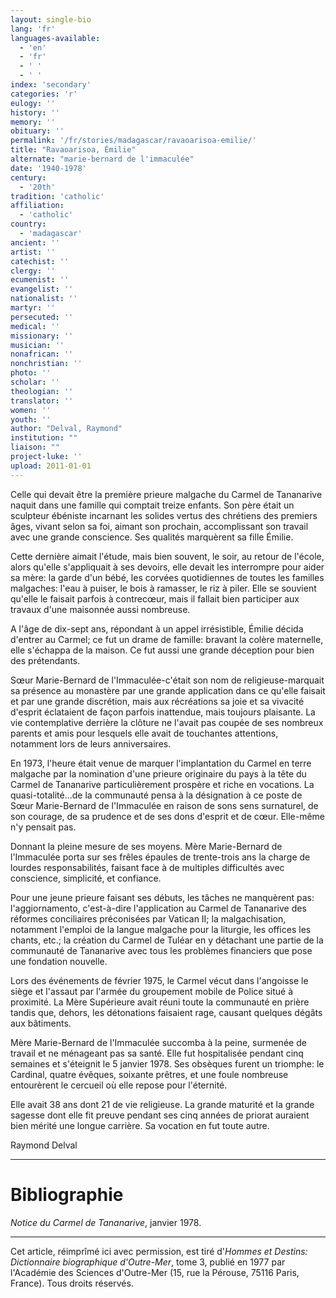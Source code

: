 ```yaml
---
layout: single-bio
lang: 'fr'
languages-available:
  - 'en'
  - 'fr'
  - ' '
  - ' '
index: 'secondary'
categories: 'r'
eulogy: ''
history: ''
memory: ''
obituary: ''
permalink: '/fr/stories/madagascar/ravaoarisoa-emilie/'
title: "Ravaoarisoa, Émilie"
alternate: "marie-bernard de l'immaculée"
date: '1940-1978'
century:
  - '20th'
tradition: 'catholic'
affiliation:
  - 'catholic'
country:
  - 'madagascar'
ancient: ''
artist: ''
catechist: ''
clergy: ''
ecumenist: ''
evangelist: ''
nationalist: ''
martyr: ''
persecuted: ''
medical: ''
missionary: ''
musician: ''
nonafrican: ''
nonchristian: ''
photo: ''
scholar: ''
theologian: ''
translator: ''
women: ''
youth: ''
author: "Delval, Raymond"
institution: ""
liaison: ""
project-luke: ''
upload: 2011-01-01
---
```




Celle qui devait être la première prieure malgache du Carmel de Tananarive naquit dans une famille qui comptait treize enfants. Son père était un sculpteur ébéniste incarnant les solides vertus des chrétiens des premiers âges, vivant selon sa foi, aimant son prochain, accomplissant son travail avec une grande conscience. Ses qualités marquèrent sa fille Émilie.

Cette dernière aimait l'étude, mais bien souvent, le soir, au retour de l'école, alors qu'elle s'appliquait à ses devoirs, elle devait les interrompre pour aider sa mère: la garde d'un bébé, les corvées quotidiennes de toutes les familles malgaches: l'eau à puiser, le bois à ramasser, le riz à piler. Elle se souvient qu'elle le faisait parfois à contrecœur, mais il fallait bien participer aux travaux d'une maisonnée aussi nombreuse.

A l'âge de dix-sept ans, répondant à un appel irrésistible, Émilie décida d'entrer au Carmel; ce fut un drame de famille: bravant la colère maternelle, elle s'échappa de la maison. Ce fut aussi une grande déception pour bien des prétendants.

Sœur Marie-Bernard de l'Immaculée-c'était son nom de religieuse-marquait sa présence au monastère par une grande application dans ce qu'elle faisait et par une grande discrétion, mais aux récréations sa joie et sa vivacité d'esprit éclataient de façon parfois inattendue, mais toujours plaisante. La vie contemplative derrière la clôture ne l'avait pas coupée de ses nombreux parents et amis pour lesquels elle avait de touchantes attentions, notamment lors de leurs anniversaires.

En 1973, l'heure était venue de marquer l'implantation du Carmel en terre malgache par la nomination d'une prieure originaire du pays à la tête du Carmel de Tananarive particulièrement prospère et riche en vocations. La quasi-totalité…de la communauté pensa à la désignation à ce poste de Sœur Marie-Bernard de l'Immaculée en raison de sons sens surnaturel, de son courage, de sa prudence et de ses dons d'esprit et de cœur. Elle-même n'y pensait pas.

Donnant la pleine mesure de ses moyens. Mère Marie-Bernard de l'Immaculée porta sur ses frêles épaules de trente-trois ans la charge de lourdes responsabilités, faisant face à de multiples difficultés avec conscience, simplicité, et confiance.

Pour une jeune prieure faisant ses débuts, les tâches ne manquèrent pas: l'aggiornamento, c'est-à-dire l'application au Carmel de Tananarive des réformes conciliaires préconisées par Vatican II; la malgachisation, notamment l'emploi de la langue malgache pour la liturgie, les offices les chants, etc.; la création du Carmel de Tuléar en y détachant une partie de la communauté de Tananarive avec tous les problèmes financiers que pose une fondation nouvelle.

Lors des événements de février 1975, le Carmel vécut dans l'angoisse le siège et l'assaut par l'armée du groupement mobile de Police situé à proximité. La Mère Supérieure avait réuni toute la communauté en prière tandis que, dehors, les détonations faisaient rage, causant quelques dégâts aux bâtiments.

Mère Marie-Bernard de l'Immaculée succomba à la peine, surmenée de travail et ne ménageant pas sa santé. Elle fut hospitalisée pendant cinq semaines et s'éteignit le 5 janvier 1978. Ses obsèques furent un triomphe: le Cardinal, quatre évêques, soixante prêtres, et une foule nombreuse entourèrent le cercueil où elle repose pour l'éternité.

Elle avait 38 ans dont 21 de vie religieuse. La grande maturité et la grande sagesse dont elle fit preuve pendant ses cinq années de priorat auraient bien mérité une longue carrière. Sa vocation en fut toute autre.

Raymond Delval

---

# Bibliographie

*Notice du Carmel de Tananarive*, janvier 1978.

---

Cet article, réimprîmé ici avec permission, est tiré d'*Hommes et Destins: Dictionnaire biographique d'Outre-Mer*, tome 3, publié en 1977 par l'Académie des Sciences d'Outre-Mer (15, rue la Pérouse, 75116 Paris, France). Tous droits réservés.